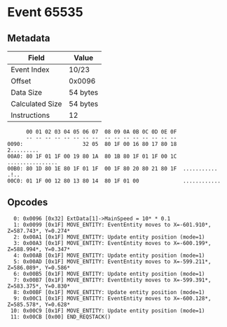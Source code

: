 # Event 65535

## Metadata

| Field           | Value    |
|-----------------|----------|
| Event Index     | 10/23    |
| Offset          | 0x0096   |
| Data Size       | 54 bytes |
| Calculated Size | 54 bytes |
| Instructions    | 12       |

```
      00 01 02 03 04 05 06 07  08 09 0A 0B 0C 0D 0E 0F
      -- -- -- -- -- -- -- --  -- -- -- -- -- -- -- --
0090:                   32 05  80 1F 00 16 80 17 80 18        2.........
00A0: 80 1F 01 1F 00 19 80 1A  80 1B 80 1F 01 1F 00 1C  ................
00B0: 80 1D 80 1E 80 1F 01 1F  00 1F 80 20 80 21 80 1F  ........... .!..
00C0: 01 1F 00 12 80 13 80 14  80 1F 01 00              ............    
```

## Opcodes

```
  0: 0x0096 [0x32] ExtData[1]->MainSpeed = 10* * 0.1
  1: 0x0099 [0x1F] MOVE_ENTITY: EventEntity moves to X=-601.910*, Z=587.743*, Y=0.274*
  2: 0x00A1 [0x1F] MOVE_ENTITY: Update entity position (mode=1)
  3: 0x00A3 [0x1F] MOVE_ENTITY: EventEntity moves to X=-600.199*, Z=588.994*, Y=0.347*
  4: 0x00AB [0x1F] MOVE_ENTITY: Update entity position (mode=1)
  5: 0x00AD [0x1F] MOVE_ENTITY: EventEntity moves to X=-599.211*, Z=586.089*, Y=0.586*
  6: 0x00B5 [0x1F] MOVE_ENTITY: Update entity position (mode=1)
  7: 0x00B7 [0x1F] MOVE_ENTITY: EventEntity moves to X=-599.391*, Z=583.375*, Y=0.830*
  8: 0x00BF [0x1F] MOVE_ENTITY: Update entity position (mode=1)
  9: 0x00C1 [0x1F] MOVE_ENTITY: EventEntity moves to X=-600.128*, Z=585.578*, Y=0.628*
 10: 0x00C9 [0x1F] MOVE_ENTITY: Update entity position (mode=1)
 11: 0x00CB [0x00] END_REQSTACK()
```
